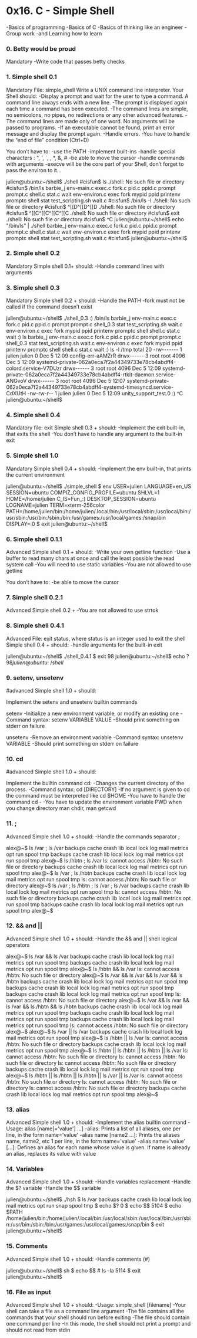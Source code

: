 # 0x16. C - Simple Shell

-Basics of programming
-Basics of C
-Basics of thinking like an engineer
-Group work
-and Learning how to learn

### 0. Betty would be proud
Mandatory
-Write code that passes betty checks

### 1. Simple shell 0.1
Mandatory
File: simple_shell
Write a UNIX command line interpreter.
Your Shell should: 
-Display a prompt and wait for the user to type a command. A command line always ends with a new line.
-The prompt is displayed again each time a command has been executed.
-The command lines are simple, no semicolons, no pipes, no redirections or any other advanced features.
-The command lines are made only of one word. No arguments will be passed to programs.
-If an executable cannot be found, print an error message and display the prompt again.
-Handle errors.
-You have to handle the “end of file” condition (Ctrl+D)

You don’t have to:
-use the PATH
-implement built-ins
-handle special characters : ", ', `, \, *, &, #
-be able to move the cursor
-handle commands with arguments
-execve will be the core part of your Shell, don’t forget to pass the environ to it…

julien@ubuntu:~/shell$ ./shell 
#cisfun$ ls
./shell: No such file or directory
#cisfun$ /bin/ls
barbie_j       env-main.c  exec.c  fork.c  pid.c  ppid.c    prompt   prompt.c  shell.c  stat.c         wait
env-environ.c  exec    fork    mypid   ppid   printenv  promptc  shell     stat test_scripting.sh  wait.c
#cisfun$ /bin/ls -l
./shell: No such file or directory
#cisfun$ ^[[D^[[D^[[D
./shell: No such file or directory
#cisfun$ ^[[C^[[C^[[C^[[C
./shell: No such file or directory
#cisfun$ exit
./shell: No such file or directory
#cisfun$ ^C
julien@ubuntu:~/shell$ echo "/bin/ls" | ./shell
barbie_j       env-main.c  exec.c  fork.c  pid.c  ppid.c    prompt   prompt.c  shell.c  stat.c         wait
env-environ.c  exec    fork    mypid   ppid   printenv  promptc  shell     stat test_scripting.sh  wait.c
#cisfun$ julien@ubuntu:~/shell$

### 2. Simple shell 0.2
Mandatory
Simple shell 0.1+ should:
-Handle command lines with arguments

### 3. Simple shell 0.3
Mandatory
Simple shell 0.2 + should:
-Handle the PATH
-fork must not be called if the command doesn’t exist


julien@ubuntu:~/shell$ ./shell_0.3
:) /bin/ls
barbie_j       env-main.c  exec.c  fork.c  pid.c  ppid.c    prompt   prompt.c  shell_0.3  stat    test_scripting.sh  wait.c
env-environ.c  exec    fork    mypid   ppid   printenv  promptc  shell     shell.c    stat.c  wait
:) ls
barbie_j       env-main.c  exec.c  fork.c  pid.c  ppid.c    prompt   prompt.c  shell_0.3  stat    test_scripting.sh  wait.c
env-environ.c  exec    fork    mypid   ppid   printenv  promptc  shell     shell.c    stat.c  wait
:) ls -l /tmp 
total 20
-rw------- 1 julien julien    0 Dec  5 12:09 config-err-aAMZrR
drwx------ 3 root   root   4096 Dec  5 12:09 systemd-private-062a0eca7f2a44349733e78cb4abdff4-colord.service-V7DUzr
drwx------ 3 root   root   4096 Dec  5 12:09 systemd-private-062a0eca7f2a44349733e78cb4abdff4-rtkit-daemon.service-ANGvoV
drwx------ 3 root   root   4096 Dec  5 12:07 systemd-private-062a0eca7f2a44349733e78cb4abdff4-systemd-timesyncd.service-CdXUtH
-rw-rw-r-- 1 julien julien    0 Dec  5 12:09 unity_support_test.0
:) ^C
julien@ubuntu:~/shell$ 

### 4. Simple shell 0.4
Mandatory
file: exit
Simple shell 0.3 + should: 
-Implement the exit built-in, that exits the shell
-You don’t have to handle any argument to the built-in exit


### 5. Simple shell 1.0
Mandatory
Simple shell 0.4 + should:
-Implement the env built-in, that prints the current environment

julien@ubuntu:~/shell$ ./simple_shell
$ env
USER=julien
LANGUAGE=en_US
SESSION=ubuntu
COMPIZ_CONFIG_PROFILE=ubuntu
SHLVL=1
HOME=/home/julien
C_IS=Fun_:)
DESKTOP_SESSION=ubuntu
LOGNAME=julien
TERM=xterm-256color
PATH=/home/julien/bin:/home/julien/.local/bin:/usr/local/sbin:/usr/local/bin:/usr/sbin:/usr/bin:/sbin:/bin:/usr/games:/usr/local/games:/snap/bin
DISPLAY=:0
$ exit
julien@ubuntu:~/shell$ 


### 6. Simple shell 0.1.1
Advanced
Simple shell 0.1 + should:
-Write your own getline function
-Use a buffer to read many chars at once and call the least possible the read system call
-You will need to use static variables
-You are not allowed to use getline

You don’t have to:
-be able to move the cursor

### 7. Simple shell 0.2.1
Advanced
Simple shell 0.2 +
-You are not allowed to use strtok


### 8. Simple shell 0.4.1
Advanced
File: exit status, where status is an integer used to exit the shell
Simple shell 0.4 + should:
-handle arguments for the built-in exit

julien@ubuntu:~/shell$ ./shell_0.4.1
$ exit 98
julien@ubuntu:~/shell$ echo $?
98
julien@ubuntu:~/shell$ 


### 9. setenv, unsetenv
#advanced
Simple shell 1.0 + should:

Implement the setenv and unsetenv builtin commands

setenv
-Initialize a new environment variable, or modify an existing one
-Command syntax: setenv VARIABLE VALUE
-Should print something on stderr on failure

unsetenv
-Remove an environment variable
-Command syntax: unsetenv VARIABLE
-Should print something on stderr on failure

### 10. cd
#advanced
Simple shell 1.0 + should:

Implement the builtin command cd:
-Changes the current directory of the process.
-Command syntax: cd [DIRECTORY]
-If no argument is given to cd the command must be interpreted like cd $HOME
-You have to handle the command cd -
-You have to update the environment variable PWD when you change directory
man chdir, man getcwd

### 11. ;
Advanced
Simple shell 1.0 + should:
-Handle the commands separator ;

alex@~$ ls /var ; ls /var
backups  cache  crash  lib  local  lock  log  mail  metrics  opt  run  spool  tmp
backups  cache  crash  lib  local  lock  log  mail  metrics  opt  run  spool  tmp
alex@~$ ls /hbtn ; ls /var
ls: cannot access /hbtn: No such file or directory
backups  cache  crash  lib  local  lock  log  mail  metrics  opt  run  spool  tmp
alex@~$ ls /var ; ls /hbtn
backups  cache  crash  lib  local  lock  log  mail  metrics  opt  run  spool  tmp
ls: cannot access /hbtn: No such file or directory
alex@~$ ls /var ; ls /hbtn ; ls /var ; ls /var
backups  cache  crash  lib  local  lock  log  mail  metrics  opt  run  spool  tmp
ls: cannot access /hbtn: No such file or directory
backups  cache  crash  lib  local  lock  log  mail  metrics  opt  run  spool  tmp
backups  cache  crash  lib  local  lock  log  mail  metrics  opt  run  spool  tmp
alex@~$

### 12. && and ||
Advanced
Simple shell 1.0 + should:
-Handle the && and || shell logical operators

alex@~$ ls /var && ls /var
backups  cache  crash  lib  local  lock  log  mail  metrics  opt  run  spool  tmp
backups  cache  crash  lib  local  lock  log  mail  metrics  opt  run  spool  tmp
alex@~$ ls /hbtn && ls /var
ls: cannot access /hbtn: No such file or directory
alex@~$ ls /var && ls /var && ls /var && ls /hbtn
backups  cache  crash  lib  local  lock  log  mail  metrics  opt  run  spool  tmp
backups  cache  crash  lib  local  lock  log  mail  metrics  opt  run  spool  tmp
backups  cache  crash  lib  local  lock  log  mail  metrics  opt  run  spool  tmp
ls: cannot access /hbtn: No such file or directory
alex@~$ ls /var && ls /var && ls /var && ls /hbtn && ls /hbtn
backups  cache  crash  lib  local  lock  log  mail  metrics  opt  run  spool  tmp
backups  cache  crash  lib  local  lock  log  mail  metrics  opt  run  spool  tmp
backups  cache  crash  lib  local  lock  log  mail  metrics  opt  run  spool  tmp
ls: cannot access /hbtn: No such file or directory
alex@~$
alex@~$ ls /var || ls /var
backups  cache  crash  lib  local  lock  log  mail  metrics  opt  run  spool  tmp
alex@~$ ls /hbtn || ls /var
ls: cannot access /hbtn: No such file or directory
backups  cache  crash  lib  local  lock  log  mail  metrics  opt  run  spool  tmp
alex@~$ ls /hbtn || ls /hbtn || ls /hbtn || ls /var
ls: cannot access /hbtn: No such file or directory
ls: cannot access /hbtn: No such file or directory
ls: cannot access /hbtn: No such file or directory
backups  cache  crash  lib  local  lock  log  mail  metrics  opt  run  spool  tmp
alex@~$ ls /hbtn || ls /hbtn || ls /hbtn || ls /var || ls /var
ls: cannot access /hbtn: No such file or directory
ls: cannot access /hbtn: No such file or directory
ls: cannot access /hbtn: No such file or directory
backups  cache  crash  lib  local  lock  log  mail  metrics  opt  run  spool  tmp
alex@~$

### 13. alias
Advanced
Simple shell 1.0 + should:
-Implement the alias builtin command
-Usage: alias [name[='value'] ...]
    -alias: Prints a list of all aliases, one per line, in the form name='value'
    -alias name [name2 ...]: Prints the aliases name, name2, etc 1 per line, in the form name='value'
    -alias name='value' [...]: Defines an alias for each name whose value is given. If name is already an alias, replaces its value with value

### 14. Variables
Advanced
Simple shell 1.0 + should:
-Handle variables replacement
-Handle the $? variable
-Handle the $$ variable

julien@ubuntu:~/shell$ ./hsh
$ ls /var
backups  cache  crash  lib  local  lock  log  mail  metrics  opt  run  snap  spool  tmp
$ echo $?
0
$ echo $$
5104
$ echo $PATH
/home/julien/bin:/home/julien/.local/bin:/usr/local/sbin:/usr/local/bin:/usr/sbin:/usr/bin:/sbin:/bin:/usr/games:/usr/local/games:/snap/bin
$ exit 
julien@ubuntu:~/shell$ 

### 15. Comments
Advanced
Simple shell 1.0 + should:
-Handle comments (#)

julien@ubuntu:~/shell$ sh
$ echo $$ # ls -la
5114
$ exit
julien@ubuntu:~/shell$ 

### 16. File as input
Advanced
Simple shell 1.0 + should:
-Usage: simple_shell [filename]
-Your shell can take a file as a command line argument
-The file contains all the commands that your shell should run before exiting
-The file should contain one command per line
-In this mode, the shell should not print a prompt and should not read from stdin
